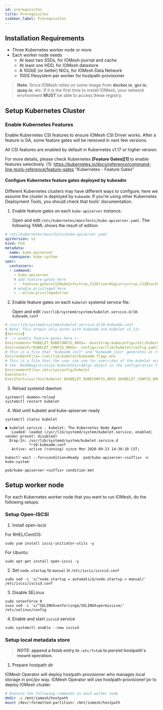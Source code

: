 ```yaml
---
id: prerequisites
title: Prerequisites
sidebar_label: Prerequisites
---
```


## Installation Requirements

- Three Kubernetes worker node or more
- Each worker node needs
  - At least two SSDs, for IOMesh journal and cache
  - At least one HDD, for IOMesh datastore
  - A 10GbE (or better) NICs, for IOMesh Data Network
  - 100G filesystem per worker for hostpath-provisioner

> __Note__: Since IOMesh relies on some image from __docker.io__, __gcr.io__, __quay.io__, etc.
> If it is the first time to install IOMesh, your network environment **MUST**
> be able to access these registry.

## Setup Kubernetes Cluster

### Enable Kubernetes Features

Enable Kubernetes CSI features to ensure IOMesh CSI Driver works. After a feature is GA, some feature gates will be removed in next few versions.

All CSI features are enabled by default in Kubernetes v1.17 or higher version.

For more details, please check Kubernetes **[Feature Gates][1]** to enable features selectively.
[1]: https://kubernetes.io/docs/reference/command-line-tools-reference/feature-gates "Kubernetes - Feature Gates"

#### Configure Kubernetes feature gates deployed by kubeadm

Different Kubernetes clusters may have different ways to configure, here we assume the cluster is deployed by `kubeadm`. If you're using other Kubernetes Deployment Tools, you should check that tools' documentation.

1. Enable feature gates on each `kube-apiserver` instance.

   Open and edit `/etc/kubernetes/manifests/kube-apiserver.yaml`. The following YAML shows the result of edition.

```yaml
# /etc/kubernetes/manifests/kube-apiserver.yaml
apiVersion: v1
kind: Pod
metadata:
  name: kube-apiserver
  namespace: kube-system
spec:
  containers:
  - command:
    - kube-apiserver
    # add feature-gates here
    - --feature-gates=CSINodeInfo=true,CSIDriverRegistry=true,CSIBlockVolume=true,VolumeSnapshotDataSource=true,VolumePVCDataSource=true,ExpandCSIVolumes=true,ExpandInUsePersistentVolumes=true
    # enable privileged here
    - --allow-privileged=true
```

2. Enable feature gates on each `kubelet` systemd service file.

   Open and edit `/usr/lib/systemd/system/kubelet.service.d/10-kubeadm.conf`

```yaml
# /usr/lib/systemd/system/kubelet.service.d/10-kubeadm.conf
# Note: This dropin only works with kubeadm and kubelet v1.11+
[Service]
# --> enable feature-gates here <--
Environment="KUBELET_KUBECONFIG_ARGS=--bootstrap-kubeconfig=/etc/kubernetes/bootstrap-kubelet.conf --kubeconfig=/etc/kubernetes/kubelet.conf --feature-gates=CSINodeInfo=true,CSIDriverRegistry=true,CSIBlockVolume=true,VolumeSnapshotDataSource=true,VolumePVCDataSource=true,ExpandCSIVolumes=true,ExpandInUsePersistentVolumes=true"
Environment="KUBELET_CONFIG_ARGS=--config=/var/lib/kubelet/config.yaml"
# This is a file that "kubeadm init" and "kubeadm join" generates at runtime, populating the KUBELET_KUBEADM_ARGS variable dynamically
EnvironmentFile=-/var/lib/kubelet/kubeadm-flags.env
# This is a file that the user can use for overrides of the kubelet args as a last resort. Preferably, the user should use
# the .NodeRegistration.KubeletExtraArgs object in the configuration files instead. KUBELET_EXTRA_ARGS should be sourced from this file.
EnvironmentFile=-/etc/sysconfig/kubelet
ExecStart=
ExecStart=/usr/bin/kubelet $KUBELET_KUBECONFIG_ARGS $KUBELET_CONFIG_ARGS $KUBELET_KUBEADM_ARGS $KUBELET_EXTRA_ARGS
```

3. Reload systemd daemon

```shell
systemctl daemon-reload
systemctl restart kubelet
```

4. Wait until kubelet and kube-apiserver ready

```shell
systemctl status kubelet
```

```output
● kubelet.service - kubelet: The Kubernetes Node Agent
   Loaded: loaded (/usr/lib/systemd/system/kubelet.service; enabled; vendor preset: disabled)
  Drop-In: /usr/lib/systemd/system/kubelet.service.d
           └─10-kubeadm.conf
   Active: active (running) since Mon 2020-09-23 14:36:18 CST;
```

```shell
kubectl wait --for=condition=Ready  pod/kube-apiserver-<suffix> -n kube-system
```

```output
pod/kube-apiserver-<suffix> condition met
```

## Setup worker node

For each Kubernetes worker node that you want to run IOMesh, do the following setups:

### Setup Open-ISCSI

1. Install open-iscsi

For RHEL/CentOS:

```shell
sudo yum install iscsi-initiator-utils -y
```

For Ubuntu:

```shell
sudo apt-get install open-iscsi -y
```

2. Set `node.startup` to `manual` in `/etc/iscsi/iscsid.conf`

```shell
sudo sed -i 's/^node.startup = automatic$/node.startup = manual/' /etc/iscsi/iscsid.conf
```

3. Disable SELinux

```shell
sudo setenforce 0
suso sed -i 's/^SELINUX=enforcing$/SELINUX=permissive/' /etc/selinux/config
```

4. Enable and start `iscsid` service

```shell
sudo systemctl enable --now iscsid
```

### Setup local metadata store

> **_NOTE_: append a fstab entry to `/etc/fstab` to persist hostpath's mount operation.**

1. Prepare hostpath dir

IOMesh Operator will deploy hostpath-provisioner who manages local storage in pvc/pv way.  IOMesh Operator will use hostpath-provisioner'pv to deploy IOMesh cluster.

```bash
# Execute the following commands on each worker node
mkdir -p /mnt/iomesh/hostpath
mount /dev/<formatted-partition> /mnt/iomesh/hostpath
```
